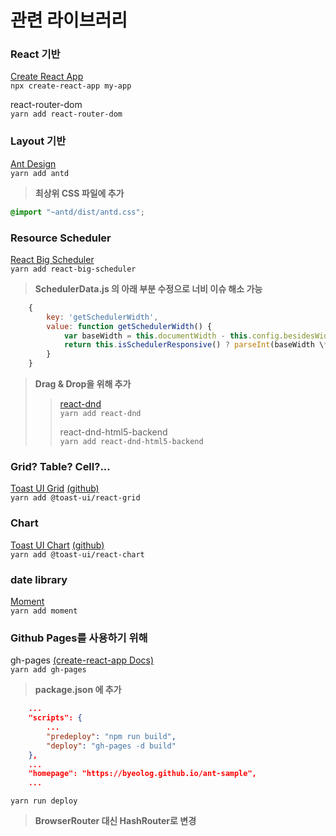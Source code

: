 # 관련 라이브러리

### React 기반

[Create React App](https://github.com/facebook/create-react-app)<br/>
`npx create-react-app my-app`

react-router-dom<br/>
`yarn add react-router-dom`

### Layout 기반

[Ant Design](https://ant.design/)<br/>
`yarn add antd`

> **최상위 CSS 파일에 추가**<br/>

```css
@import "~antd/dist/antd.css";
```

### Resource Scheduler

[React Big Scheduler](https://stephenchou1017.github.io/scheduler/#/)<br/>
`yarn add react-big-scheduler`

> **SchedulerData.js 의 아래 부분 수정으로 너비 이슈 해소 가능**<br/>

```javascript
    {
        key: 'getSchedulerWidth',
        value: function getSchedulerWidth() {
            var baseWidth = this.documentWidth - this.config.besidesWidth - 300 > 0 ? this.documentWidth - this.config.besidesWidth - 300 : 0;
            return this.isSchedulerResponsive() ? parseInt(baseWidth \* Number(this.config.schedulerWidth.slice(0, -1)) / 100) : this.config.schedulerWidth;
        }
    }
```

> **Drag & Drop을 위해 추가**<br/>
>
> > [react-dnd](http://react-dnd.github.io/react-dnd/about)<br/> `yarn add react-dnd`<br/>
> >
> > react-dnd-html5-backend<br/> `yarn add react-dnd-html5-backend`

### Grid? Table? Cell?...

[Toast UI Grid](https://ui.toast.com/tui-grid) [(github)](https://github.com/nhn/toast-ui.react-grid)<br/>
`yarn add @toast-ui/react-grid`

### Chart

[Toast UI Chart](https://ui.toast.com/tui-chart) [(github)](https://github.com/nhn/toast-ui.react-chart)<br/>
`yarn add @toast-ui/react-chart`

### date library

[Moment](http://momentjs.com/docs/)<br/>
`yarn add moment`

### Github Pages를 사용하기 위해

gh-pages [(create-react-app Docs)](https://facebook.github.io/create-react-app/docs/deployment)<br/>
`yarn add gh-pages`

> **package.json 에 추가**

```json
    ...
    "scripts": {
        ...
        "predeploy": "npm run build",
        "deploy": "gh-pages -d build"
    },
    ...
    "homepage": "https://byeolog.github.io/ant-sample",
    ...
```

`yarn run deploy`

> **BrowserRouter 대신 HashRouter로 변경**
